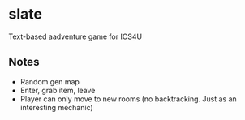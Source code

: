 # slate
Text-based aadventure game for ICS4U

## Notes
 - Random gen map
 - Enter, grab item, leave
 - Player can only move to new rooms (no backtracking. Just as an interesting mechanic)